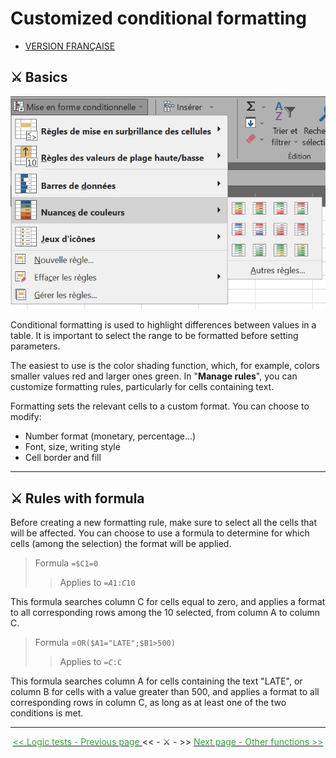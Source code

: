 # Customized conditional formatting

* [VERSION FRANÇAISE](../fr/mise-en-forme-conditionnelle.md)
  
## ⚔️ Basics

![Conditional formatting](../images/mise_en_forme_conditionnelle.jpg)

Conditional formatting is used to highlight differences between values in a table. It is important to select the range to be formatted before setting parameters.

The easiest to use is the color shading function, which, for example, colors smaller values red and larger ones green. In "<b>Manage rules</b>", you can customize formatting rules, particularly for cells containing text.

Formatting sets the relevant cells to a custom format. You can choose to modify:

* Number format (monetary, percentage...)
* Font, size, writing style
* Cell border and fill


* * *


## ⚔️ Rules with formula

Before creating a new formatting rule, make sure to select all the cells that will be affected. You can choose to use a formula to determine for which cells (among the selection) the format will be applied. <br>



> Formula <code>=$C1=0</code>
>> Applies to <code>=$A$1:$C$10</code>

This formula searches column C for cells equal to zero, and applies a format to all corresponding rows among the 10 selected, from column A to column C.



> Formula =<code>OR($A1="LATE";$B1>500)</code>
>> Applies to <code>=$C:$C</code> 

This formula searches column A for cells containing the text "LATE", or column B for cells with a value greater than 500, and applies a format to all corresponding rows in column C, as long as at least one of the two conditions is met.


* * *

<center> <a href="tests-logiques" target="self" title="Logic tests"> <font color="#389E46"> &lt;&lt; Logic tests - Previous page </font> </a> &lt;&lt; - ⚔️ - >> <a href="autres-fonctions" target="_self" title="Other functions"> <font color="#389E46"> Next page - Other functions >> </font> </a> </center>
